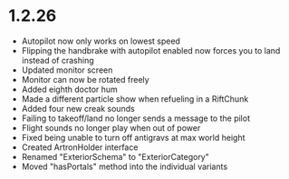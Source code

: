 # 1.2.26
- Autopilot now only works on lowest speed
- Flipping the handbrake with autopilot enabled now forces you to land instead of crashing
- Updated monitor screen
- Monitor can now be rotated freely
- Added eighth doctor hum
- Made a different particle show when refueling in a RiftChunk
- Added four new creak sounds
- Failing to takeoff/land no longer sends a message to the pilot
- Flight sounds no longer play when out of power
- Fixed being unable to turn off antigravs at max world height
- Created ArtronHolder interface
- Renamed "ExteriorSchema" to "ExteriorCategory"
- Moved "hasPortals" method into the individual variants
